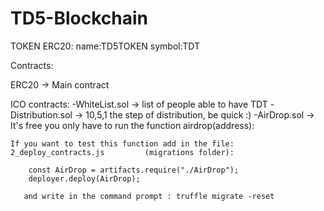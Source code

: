 # TD5-Blockchain

TOKEN ERC20:
name:TD5TOKEN
symbol:TDT


Contracts:

ERC20 -> Main contract 

ICO contracts: 
     -WhiteList.sol -> list of people able to have TDT
     -Distribution.sol -> 10,5,1 the step of distribution, be quick :)
     -AirDrop.sol -> It's free you only have to run the function 
      airdrop(address):

	If you want to test this function add in the file: 2_deploy_contracts.js         (migrations folder):

        const AirDrop = artifacts.require("./AirDrop");
        deployer.deploy(AirDrop);

       and write in the command prompt : truffle migrate -reset